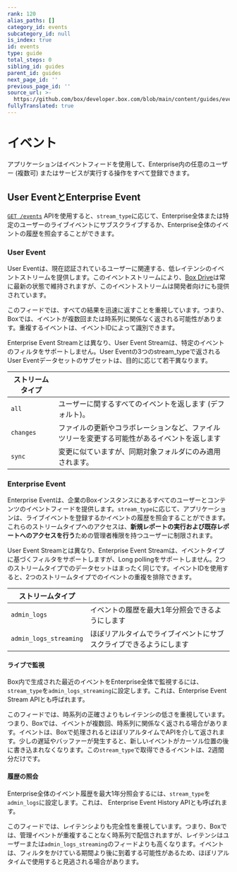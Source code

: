 ```yaml
---
rank: 120
alias_paths: []
category_id: events
subcategory_id: null
is_index: true
id: events
type: guide
total_steps: 0
sibling_id: guides
parent_id: guides
next_page_id: ''
previous_page_id: ''
source_url: >-
  https://github.com/box/developer.box.com/blob/main/content/guides/events/index.md
fullyTranslated: true
---
```

# イベント

アプリケーションはイベントフィードを使用して、Enterprise内の任意のユーザー (複数可) またはサービスが実行する操作をすべて登録できます。

## User EventとEnterprise Event

[`GET /events`](e://get_events) APIを使用すると、`stream_type`に応じて、Enterprise全体または特定のユーザーのライブイベントにサブスクライブするか、Enterprise全体のイベントの履歴を照会することができます。

### User Event

User Eventは、現在認証されているユーザーに関連する、低レイテンシのイベントストリームを提供します。このイベントストリームにより、[Box Drive][drive]は常に最新の状態で維持されますが、このイベントストリームは開発者向けにも提供されています。

このフィードでは、すべての結果を迅速に返すことを重視しています。つまり、Boxでは、イベントが複数回または時系列に関係なく返される可能性があります。重複するイベントは、イベントIDによって識別できます。

Enterprise Event Streamとは異なり、User Event Streamは、特定のイベントのフィルタをサポートしません。User Eventの3つのstream_typeで返されるUser Eventデータセットのサブセットは、目的に応じて若干異なります。

<!-- markdownlint-disable line-length -->

| ストリームタイプ  |                                                |
| --------- | ---------------------------------------------- |
| `all`     | ユーザーに関するすべてのイベントを返します (デフォルト)。                 |
| `changes` | ファイルの更新やコラボレーションなど、ファイルツリーを変更する可能性があるイベントを返します |
| `sync`    | 変更に似ていますが、同期対象フォルダにのみ適用されます。                   |

<!-- markdownlint-enable line-length -->

### Enterprise Event

Enterprise Eventは、企業のBoxインスタンスにあるすべてのユーザーとコンテンツのイベントフィードを提供します。`stream_type`に応じて、アプリケーションは、ライブイベントを登録するかイベントの履歴を照会することができます。これらのストリームタイプへのアクセスは、**新規レポートの実行および既存レポートへのアクセスを行う**ための管理者権限を持つユーザーに制限されます。

User Event Streamとは異なり、Enterprise Event Streamは、イベントタイプに基づくフィルタをサポートしますが、Long pollingをサポートしません。2つのストリームタイプでのデータセットはまったく同じです。イベントIDを使用すると、2つのストリームタイプでのイベントの重複を排除できます。

<!-- markdownlint-disable line-length -->

| ストリームタイプ               |                                   |
| ---------------------- | --------------------------------- |
| `admin_logs`           | イベントの履歴を最大1年分照会できるようにします          |
| `admin_logs_streaming` | ほぼリアルタイムでライブイベントにサブスクライブできるようにします |

<!-- markdownlint-enable line-length -->

#### ライブで監視

Box内で生成された最近のイベントをEnterprise全体で監視するには、`stream_type`を`admin_logs_streaming`に設定します。これは、Enterprise Event Stream APIとも呼ばれます。

このフィードでは、時系列の正確さよりもレイテンシの低さを重視しています。つまり、Boxでは、イベントが複数回、時系列に関係なく返される場合があります。イベントは、Boxで処理されるとほぼリアルタイムでAPIを介して返されます。少しの遅延やバッファーが発生すると、新しいイベントがカーソル位置の後に書き込まれなくなります。この`stream_type`で取得できるイベントは、2週間分だけです。

#### 履歴の照会

Enterprise全体のイベント履歴を最大1年分照会するには、`stream_type`を`admin_logs`に設定します。これは、 Enterprise Event History APIとも呼ばれます。

このフィードでは、レイテンシよりも完全性を重視しています。つまり、Boxでは、管理イベントが重複することなく時系列で配信されますが、レイテンシはユーザーまたは`admin_logs_streaming`のフィードよりも高くなります。イベントは、フィルタをかけている期間より後に到着する可能性があるため、ほぼリアルタイムで使用すると見逃される場合があります。

[drive]: https://www.box.com/drive
